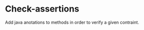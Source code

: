 Check-assertions
================
Add java anotations to methods in order to verify a given contraint.
